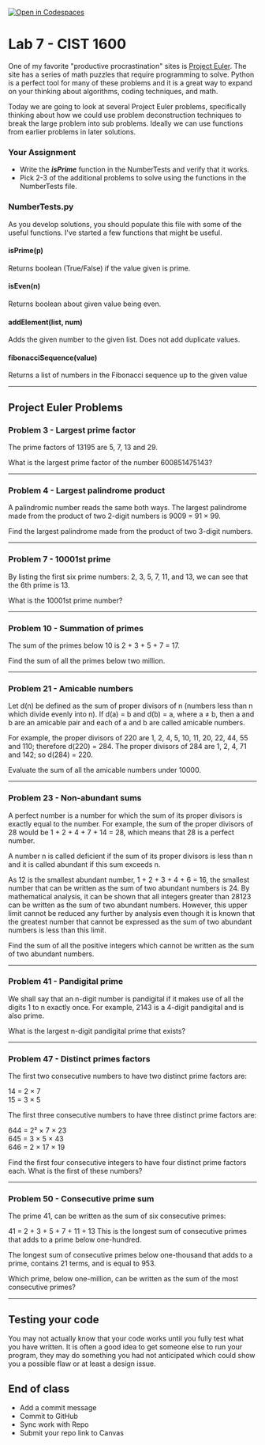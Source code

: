 [![Open in Codespaces](https://classroom.github.com/assets/launch-codespace-2972f46106e565e64193e422d61a12cf1da4916b45550586e14ef0a7c637dd04.svg)](https://classroom.github.com/open-in-codespaces?assignment_repo_id=20954267)
# Lab 7 - CIST 1600

One of my favorite "productive procrastination"  sites is [Project Euler](https://projecteuler.net/archives). The site has a series of math puzzles that require programming to solve. Python is a perfect tool for many of these problems and it is a great way to expand on your thinking about algorithms, coding techniques, and math.

Today we are going to look at several Project Euler problems, specifically thinking about how we could use problem deconstruction techniques to break the large problem into sub problems. Ideally we can use functions from earlier problems in later solutions.

### Your Assignment
- Write the ***isPrime*** function in the NumberTests and verify that it works.
- Pick 2-3 of the additional problems to solve using the functions in the NumberTests file.

### NumberTests.py
As you develop solutions, you should populate this file with some of the useful functions. I've started a few functions that might be useful.

#### isPrime(p)
Returns boolean (True/False) if the value given is prime.

#### isEven(n)
Returns boolean about given value being even.

#### addElement(list, num)
Adds the given number to the given list. Does not add duplicate values.

#### fibonacciSequence(value)
Returns a list of numbers in the Fibonacci sequence up to the given value

---
## Project Euler Problems
### Problem 3 - Largest prime factor
The prime factors of 13195 are 5, 7, 13 and 29.

What is the largest prime factor of the number 600851475143?

---
### Problem 4 - Largest palindrome product
A palindromic number reads the same both ways. The largest palindrome made from the product of two 2-digit numbers is 9009 = 91 × 99.

Find the largest palindrome made from the product of two 3-digit numbers.

---
### Problem 7 - 10001st prime
By listing the first six prime numbers: 2, 3, 5, 7, 11, and 13, we can see that the 6th prime is 13.

What is the 10001st prime number?

---
### Problem 10 - Summation of primes
The sum of the primes below 10 is 2 + 3 + 5 + 7 = 17.

Find the sum of all the primes below two million.

---
### Problem 21 - Amicable numbers
Let d(n) be defined as the sum of proper divisors of n (numbers less than n which divide evenly into n).
If d(a) = b and d(b) = a, where a ≠ b, then a and b are an amicable pair and each of a and b are called amicable numbers.

For example, the proper divisors of 220 are 1, 2, 4, 5, 10, 11, 20, 22, 44, 55 and 110; therefore d(220) = 284. The proper divisors of 284 are 1, 2, 4, 71 and 142; so d(284) = 220.

Evaluate the sum of all the amicable numbers under 10000.

---
### Problem 23 - Non-abundant sums
A perfect number is a number for which the sum of its proper divisors is exactly equal to the number. For example, the sum of the proper divisors of 28 would be 1 + 2 + 4 + 7 + 14 = 28, which means that 28 is a perfect number.

A number n is called deficient if the sum of its proper divisors is less than n and it is called abundant if this sum exceeds n.

As 12 is the smallest abundant number, 1 + 2 + 3 + 4 + 6 = 16, the smallest number that can be written as the sum of two abundant numbers is 24. By mathematical analysis, it can be shown that all integers greater than 28123 can be written as the sum of two abundant numbers. However, this upper limit cannot be reduced any further by analysis even though it is known that the greatest number that cannot be expressed as the sum of two abundant numbers is less than this limit.

Find the sum of all the positive integers which cannot be written as the sum of two abundant numbers.

---
### Problem 41 - Pandigital prime
We shall say that an n-digit number is pandigital if it makes use of all the digits 1 to n exactly once. For example, 2143 is a 4-digit pandigital and is also prime.

What is the largest n-digit pandigital prime that exists?

---
### Problem 47 - Distinct primes factors
The first two consecutive numbers to have two distinct prime factors are:

14 = 2 × 7  
15 = 3 × 5

The first three consecutive numbers to have three distinct prime factors are:

644 = 2² × 7 × 23  
645 = 3 × 5 × 43  
646 = 2 × 17 × 19  

Find the first four consecutive integers to have four distinct prime factors each. What is the first of these numbers?

---
### Problem 50 - Consecutive prime sum
The prime 41, can be written as the sum of six consecutive primes:

41 = 2 + 3 + 5 + 7 + 11 + 13
This is the longest sum of consecutive primes that adds to a prime below one-hundred.

The longest sum of consecutive primes below one-thousand that adds to a prime, contains 21 terms, and is equal to 953.

Which prime, below one-million, can be written as the sum of the most consecutive primes?

---
## Testing your code
You may not actually know that your code works until you fully test what you have written. It is often a good idea to get someone else to run your program, they may do something you had not anticipated which could show you a possible flaw or at least a design issue.

## End of class
- Add a commit message
- Commit to GitHub
- Sync work with Repo
- Submit your repo link to Canvas
